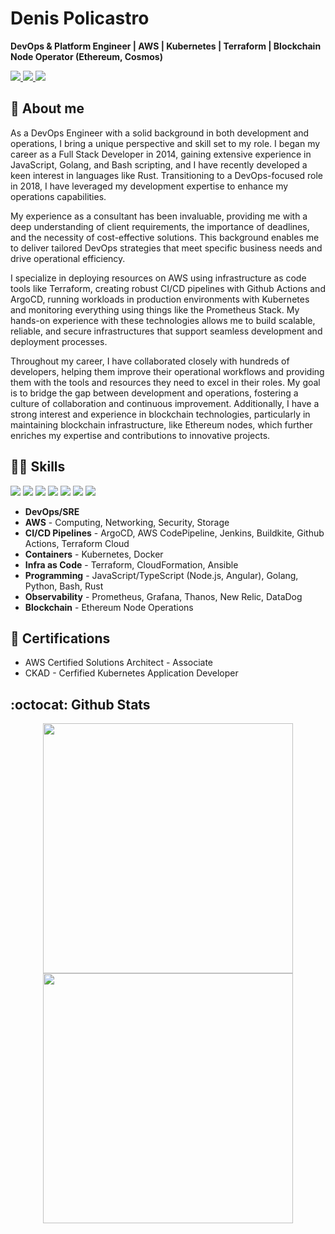 # Denis Policastro

__DevOps & Platform Engineer | AWS | Kubernetes | Terraform | Blockchain Node Operator (Ethereum, Cosmos)__

<a href= "https://www.linkedin.com/in/dpolicastro/">
  <img src="https://img.shields.io/badge/-LinkedIn-0077B5?style=flat&logo=Linkedin&logoColor=white"/>
</a>
<a href= "mailto:denis.policastro@gmail.com">
  <img src="https://img.shields.io/badge/-Gmail-c14438?style=flat&logo=Gmail&logoColor=white"/>
</a>
<a href= "https://dones.io">
  <img src="https://img.shields.io/website/https/dones.io.svg"/>
</a>

## 🧍 About me

As a DevOps Engineer with a solid background in both development and operations, I bring a unique perspective and skill set to my role. I began my career as a Full Stack Developer in 2014, 
gaining extensive experience in JavaScript, Golang, and Bash scripting, and I have recently developed a keen interest in languages like Rust. Transitioning to a DevOps-focused role in 2018, 
I have leveraged my development expertise to enhance my operations capabilities.

My experience as a consultant has been invaluable, providing me with a deep understanding of client requirements, 
the importance of deadlines, and the necessity of cost-effective solutions. This background enables me to deliver tailored DevOps strategies 
that meet specific business needs and drive operational efficiency.

I specialize in deploying resources on AWS using infrastructure as code tools like Terraform, creating robust CI/CD pipelines with Github Actions and ArgoCD,
running workloads in production environments with Kubernetes and monitoring everything using things like the Prometheus Stack.
My hands-on experience with these technologies allows me to build scalable, reliable, and secure infrastructures that support seamless development and deployment processes.

Throughout my career, I have collaborated closely with hundreds of developers, helping them improve their operational workflows and providing them with the tools and resources they need to excel in their roles. 
My goal is to bridge the gap between development and operations, fostering a culture of collaboration and continuous improvement. Additionally, I have a strong interest and experience in blockchain technologies, 
particularly in maintaining blockchain infrastructure, like Ethereum nodes, which further enriches my expertise and contributions to innovative projects.

## 👨‍💻 Skills

<div>
  <img src="https://img.shields.io/badge/-AWS-grey?style=for-the-badge&logo=amazonaws"/>
  <img src="https://img.shields.io/badge/-Kubernetes-grey?style=for-the-badge&logo=Kubernetes"/>
  <img src="https://img.shields.io/badge/-Terraform-grey?style=for-the-badge&logo=Terraform"/>
  <img src="https://img.shields.io/badge/-Node.js-grey?style=for-the-badge&logo=nodedotjs"/>
  <img src="https://img.shields.io/badge/-Go-grey?style=for-the-badge&logo=go"/>
  <img src="https://img.shields.io/badge/-Rust-grey?style=for-the-badge&logo=rust"/>
  <img src="https://img.shields.io/badge/-Ethereum-grey?style=for-the-badge&logo=ethereum"/>
  <!-- Ref https://github.com/simple-icons/simple-icons/blob/develop/slugs.md -->
</div>

- __DevOps/SRE__
- __AWS__ - Computing, Networking, Security, Storage
- __CI/CD Pipelines__ - ArgoCD, AWS CodePipeline, Jenkins, Buildkite, Github Actions, Terraform Cloud
- __Containers__ - Kubernetes, Docker
- __Infra as Code__ - Terraform, CloudFormation, Ansible
- __Programming__ - JavaScript/TypeScript (Node.js, Angular), Golang, Python, Bash, Rust
- __Observability__ - Prometheus, Grafana, Thanos, New Relic, DataDog
- __Blockchain__ - Ethereum Node Operations

## 🥇 Certifications

- AWS Certified Solutions Architect - Associate
- CKAD - Cerfified Kubernetes Application Developer

## :octocat: Github Stats

<p valign="top" align="center">
  <img width="400px" src="https://github-readme-stats-git-masterrstaa-rickstaa.vercel.app/api?username=0xDones&show_icons=true&line_height=28&hide_border=false&include_all_commits=true&role=owner,collaborator&show=&rank_icon=percentile&theme=ayu-mirage&hide_title=true" hspace="10" />
  <img width="400px" src="https://streak-stats.demolab.com/?user=0xDones&theme=ayu-mirage&exclude_days=Sun%2CSat&height=400" hspace="10" />
</p>
<div>

<!--
## 🌐 Open Source Projects

[![Readme Card](https://github-readme-stats.vercel.app/api/pin/?username=0xDones&repo=tfgen)](https://github.com/0xDones/tfgen)
[![Readme Card](https://github-readme-stats.vercel.app/api/pin/?username=0xDones&repo=terraform-monorepo-example)](https://github.com/0xDones/terraform-monorepo-example)
[![Readme Card](https://github-readme-stats.vercel.app/api/pin/?username=0xDones&repo=vampire)](https://github.com/0xDones/vampire)
-->

<!--

-->

<!--
## 😆 And last but not least

<p align="center">
  <img width="500" height="500" src="./images/debugging.jpeg" />
</p>

**0xDones/0xDones** is a ✨ _special_ ✨ repository because its `README.md` (this file) appears on your GitHub profile.

Here are some ideas to get you started:

- 🔭 I’m currently working on ...
- 🌱 I’m currently learning ...
- 👯 I’m looking to collaborate on ...
- 🤔 I’m looking for help with ...
- 💬 Ask me about ...
- 📫 How to reach me: ...
- 😄 Pronouns: ...
- ⚡ Fun fact: ...

<h2 align="center">📊 Gɪᴛʜᴜʙ Sᴛᴀᴛs 📊</h2>


<h2 align="center">🏆 Gɪᴛʜᴜʙ Tʀᴏᴘʜɪᴇs 🏆</h2>
<p align="center">
<img width="auto" src="https://github-profile-trophy.vercel.app/?username=0xDones&theme=onedark&rank=-C&v=128&margin-w=10&margin-h=10" />
</p>

<h2 align="center">Lᴀɴɢᴜᴀɢᴇs ᴀɴᴅ Tᴏᴏʟs</h2> 
<p align="center">
<img width="auto"  src="https://skillicons.dev/icons?i=redhat,java,c,cs,cpp,dotnet,go,lua,py,ruby,openshift,openstack,maven,cmake,gradle,spring,kafka,kubernetes,git,github,githubactions,gitlab,linux,ubuntu,windows,nginx,idea,clion,vscode,eclipse,visualstudio,docker,aws,hibernate,postgres,mysql,mongodb,rabbitmq,redis,md,angular,js,html,css,react,bootstrap,nodejs,jquery,godot,unity,unreal,ai,pytorch,tensorflow&perline=18"  />
</p>
-->
